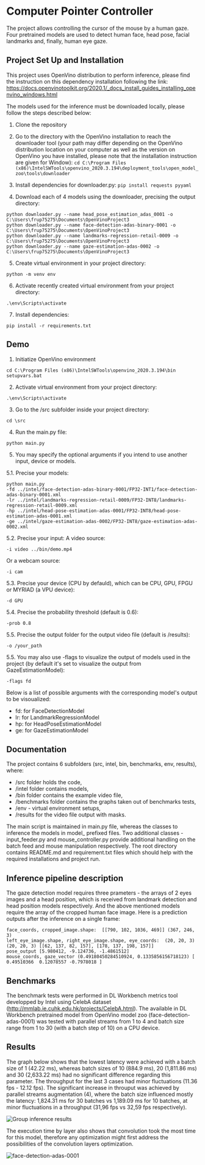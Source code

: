 # Computer Pointer Controller

The project allows controlling the cursor of the mouse by a human gaze. Four pretrained models are used to detect human face, head pose, facial landmarks and, finally, human eye gaze.

## Project Set Up and Installation
This project uses OpenVino distribution to perform inference, please find the instruction on this dependency installation following the link:
<a href="https://docs.openvinotoolkit.org/2020.1/_docs_install_guides_installing_openvino_windows.html">
https://docs.openvinotoolkit.org/2020.1/_docs_install_guides_installing_openvino_windows.html</a>

The models used for the inference must be downloaded locally, please follow the steps described below:
1. Clone the repository
2. Go to the directory with the OpenVino installation to reach the downloader tool (your path may differ depending on the OpenVino distribution location on your computer as well as the version on OpenVino you have installed, please note that the installation instruction are given for Window):
```cd C:\Program Files (x86)\IntelSWTools\openvino_2020.3.194\deployment_tools\open_model_zoo\tools\downloader```

3. Install dependencies for downloader.py:
```pip install requests pyyaml```

4. Download each of 4 models using the downloader, precising the output directory:
```
python downloader.py --name head_pose_estimation_adas_0001 -o C:\Users\frup75275\Documents\OpenVinoProject3
python downloader.py --name face-detection-adas-binary-0001 -o C:\Users\frup75275\Documents\OpenVinoProject3
python downloader.py --name landmarks-regression-retail-0009 -o C:\Users\frup75275\Documents\OpenVinoProject3
python downloader.py --name gaze-estimation-adas-0002 -o C:\Users\frup75275\Documents\OpenVinoProject3
```
5. Create virtual environment in your project directory:
```
python -m venv env
```

6. Activate recently created virtual environment from your project directory:
```
.\env\Scripts\activate
```

7. Install dependencies:
```
pip install -r requirements.txt
```


## Demo
1. Initiatize OpenVino environment
```
cd C:\Program Files (x86)\IntelSWTools\openvino_2020.3.194\bin
setupvars.bat
```

2. Activate virtual environment from your project directory:
```
.\env\Scripts\activate
```

3. Go to the /src subfolder inside your project directory:
```
cd \src
```

4. Run the main.py file:
```
python main.py
```

5. You may specify the optional arguments if you intend to use another input, device or models.

5.1. Precise your models:
```
python main.py 
-fd ../intel/face-detection-adas-binary-0001/FP32-INT1/face-detection-adas-binary-0001.xml 
-lr ../intel/landmarks-regression-retail-0009/FP32-INT8/landmarks-regression-retail-0009.xml 
-hp ../intel/head-pose-estimation-adas-0001/FP32-INT8/head-pose-estimation-adas-0001.xml 
-ge ../intel/gaze-estimation-adas-0002/FP32-INT8/gaze-estimation-adas-0002.xml

```

5.2. Precise your input:
A video source:
```
-i video ../bin/demo.mp4
```
Or a webcam source:
```
-i cam
```

5.3. Precise your device (CPU by defauld), which can be CPU, GPU, FPGU or MYRIAD (a VPU device):
```
-d GPU
```

5.4. Precise the probability threshold (default is 0.6):
```
-prob 0.8
```

5.5. Precise the output folder for the output video file (default is /results):
```
-o /your_path
```

5.5. You may also use -flags to visualize the output of models used in the project (by default it's set to visualize the output from GazeEstimationModel):
```
-flags fd
```
Below is a list of possible arguments with the corresponding model's output to be visoualized:
- fd: for FaceDetectionModel
- lr: for LandmarkRegressionModel
- hp: for HeadPoseEstimationModel
- ge: for GazeEstimationModel

## Documentation
The project contains 6 subfolders (src, intel, bin, benchmarks, env, results), where:
- /src folder holds the code, 
- /intel folder contains models, 
- /bin folder contains the example video file, 
- /benchmarks folder contains the graphs taken out of benchmarks tests, 
- /env - virtual environment setups, 
- /results for the video file output with masks.

The main script is maintained in main.py file, whereas the classes to inference the models in model_ prefixed files. Two additional classes - input_feeder.py and mouse_controller.py provide additional handling on the batch feed and mouse manipulation respectively.
The root directory contains README.md and requirement.txt files which should help with the required installations and project run.

## Inference pipeline description
The gaze detection model requires three prameters - the arrays of 2 eyes images and a head position, which is received from landmark detection and head position models respectively.
And the above mentioned models require the array of the cropped human face image.
Here is a prediction outputs after the inference on a single frame: 
```
face_coords, cropped_image.shape:  [[790, 102, 1036, 469]] (367, 246, 3)
left_eye_image.shape, right_eye_image.shape, eye_coords:  (20, 20, 3) (20, 20, 3) [[62, 137, 82, 157], [178, 137, 198, 157]]
pose_output [5.980412, -9.124736, -1.4861512]
mouse_coords, gaze_vector (0.49180450284510924, 0.1335856156718123) [ 0.49510366  0.12078557 -0.7978018 ]
```

## Benchmarks
The benchmark tests were performed in DL Workbench metrics tool developped by Intel using CelebA dataset (http://mmlab.ie.cuhk.edu.hk/projects/CelebA.html).
The available in DL Workbench pretrained model from OpenVino model zoo (face-detection-adas-0001) was tested with parallel streams from 1 to 4 and batch size range from 1 to 30 (with a batch step of 10) on a CPU device.  

## Results
The graph below shows that the lowest latency were achieved with a batch size of 1 (42.22 ms), whereas batch sizes of 10 (884.9 ms), 20 (1,811.86 ms) and 30 (2,633.22 ms) had no significant difference regarding this parameter. 
The throughput for the last 3 cases had minor fluctuations (11.36 fps - 12.12 fps).
The significant increase in throuput was achieved by parallel streams augmentation (4), where the batch size influenced mostly the latency: 1,824.31 ms for 30 batches vs 1,189.09 ms for 10 batches, at minor fluctuations in a throughput (31,96 fps vs 32,59 fps respectively).

![Group inference results](https://github.com/asnota/Computer-Pointer-Controller/blob/master/benchmarking/Group_inference_results.PNG)


The execution time by layer also shows that convolution took the most time for this model, therefore any optimization might first address the possibilities of the convolution layers optimization. 

![face-detection-adas-0001](https://github.com/asnota/Computer-Pointer-Controller/blob/master/benchmarking/face-detection-adas-0001.PNG)
